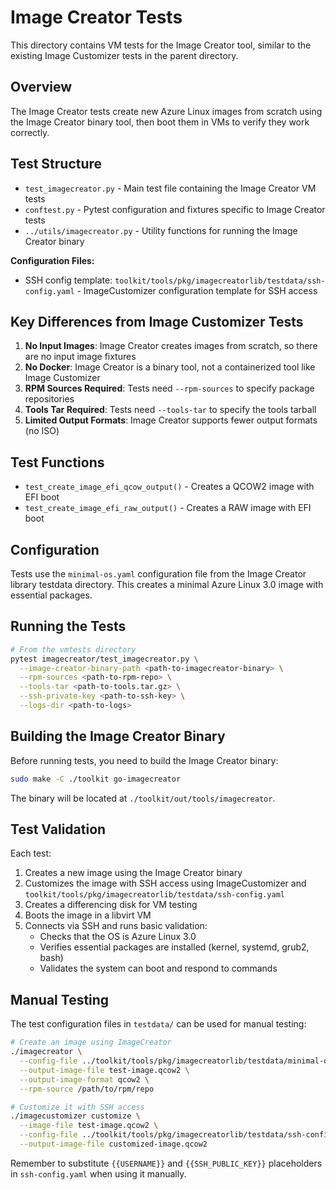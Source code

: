 # Image Creator Tests

This directory contains VM tests for the Image Creator tool, similar to the existing Image
Customizer tests in the parent directory.

## Overview

The Image Creator tests create new Azure Linux images from scratch using the Image Creator binary
tool, then boot them in VMs to verify they work correctly.

## Test Structure

- `test_imagecreator.py` - Main test file containing the Image Creator VM tests
- `conftest.py` - Pytest configuration and fixtures specific to Image Creator tests
- `../utils/imagecreator.py` - Utility functions for running the Image Creator binary

**Configuration Files:**

- SSH config template: `toolkit/tools/pkg/imagecreatorlib/testdata/ssh-config.yaml` - ImageCustomizer configuration template for SSH access

## Key Differences from Image Customizer Tests

1. **No Input Images**: Image Creator creates images from scratch, so there are no input image
   fixtures
2. **No Docker**: Image Creator is a binary tool, not a containerized tool like Image Customizer
3. **RPM Sources Required**: Tests need `--rpm-sources` to specify package repositories
4. **Tools Tar Required**: Tests need `--tools-tar` to specify the tools tarball
5. **Limited Output Formats**: Image Creator supports fewer output formats (no ISO)

## Test Functions

- `test_create_image_efi_qcow_output()` - Creates a QCOW2 image with EFI boot
- `test_create_image_efi_raw_output()` - Creates a RAW image with EFI boot  

## Configuration

Tests use the `minimal-os.yaml` configuration file from the Image Creator library testdata
directory. This creates a minimal Azure Linux 3.0 image with essential packages.

## Running the Tests

```bash
# From the vmtests directory
pytest imagecreator/test_imagecreator.py \
  --image-creator-binary-path <path-to-imagecreator-binary> \
  --rpm-sources <path-to-rpm-repo> \
  --tools-tar <path-to-tools.tar.gz> \
  --ssh-private-key <path-to-ssh-key> \
  --logs-dir <path-to-logs>
```

## Building the Image Creator Binary

Before running tests, you need to build the Image Creator binary:

```bash
sudo make -C ./toolkit go-imagecreator
```

The binary will be located at `./toolkit/out/tools/imagecreator`.

## Test Validation

Each test:

1. Creates a new image using the Image Creator binary
2. Customizes the image with SSH access using ImageCustomizer and `toolkit/tools/pkg/imagecreatorlib/testdata/ssh-config.yaml`
3. Creates a differencing disk for VM testing
4. Boots the image in a libvirt VM
5. Connects via SSH and runs basic validation:
   - Checks that the OS is Azure Linux 3.0
   - Verifies essential packages are installed (kernel, systemd, grub2, bash)
   - Validates the system can boot and respond to commands

## Manual Testing

The test configuration files in `testdata/` can be used for manual testing:

```bash
# Create an image using ImageCreator
./imagecreator \
  --config-file ../toolkit/tools/pkg/imagecreatorlib/testdata/minimal-os.yaml \
  --output-image-file test-image.qcow2 \
  --output-image-format qcow2 \
  --rpm-source /path/to/rpm/repo

# Customize it with SSH access  
./imagecustomizer customize \
  --image-file test-image.qcow2 \
  --config-file ../toolkit/tools/pkg/imagecreatorlib/testdata/ssh-config.yaml \
  --output-image-file customized-image.qcow2
```

Remember to substitute `{{USERNAME}}` and `{{SSH_PUBLIC_KEY}}` placeholders in `ssh-config.yaml` when using it manually.
